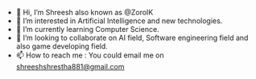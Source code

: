 - 👋 Hi, I’m Shreesh also known as @ZoroIK
- 👀 I’m interested in Artificial Intelligence and new technologies.
- 🌱 I’m currently learning Computer Science.
- 💞️ I’m looking to collaborate on AI field, Software engineering field and also game developing field.
- 📫 How to reach me : You could email me on shreeshshrestha881@gmail.com 

<!---
ZoroIK/ZoroIK is a ✨ special ✨ repository because its `README.md` (this file) appears on your GitHub profile.
You can click the Preview link to take a look at your changes.
--->
